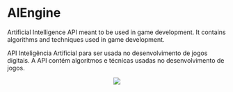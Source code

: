 # AIEngine
Artificial Intelligence API meant to be used in game development. It contains algorithms and techniques used in game development.

API Inteligência Artificial para ser usada no desenvolvimento de jogos digitais. A API contém algoritmos e técnicas usadas no desenvolvimento de jogos.

<p align="center">
<a href="https://sologamedev.blog/"><img src="https://sologamedevblog.files.wordpress.com/2019/05/d86bbf08-01bd-4532-a93a-04fbb7c8b830.png"/></a>
</p>
